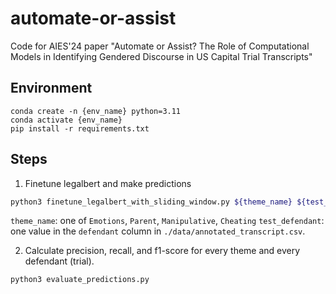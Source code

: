 # automate-or-assist
 Code for AIES'24 paper "Automate or Assist? The Role of Computational Models in Identifying Gendered Discourse in US Capital Trial Transcripts" 

## Environment
```
conda create -n {env_name} python=3.11
conda activate {env_name}
pip install -r requirements.txt
```

## Steps
1. Finetune legalbert and make predictions
```sh
python3 finetune_legalbert_with_sliding_window.py ${theme_name} ${test_defendant}
```

`theme_name`: one of `Emotions`, `Parent`, `Manipulative`, `Cheating`
`test_defendant`: one value in the `defendant` column in `./data/annotated_transcript.csv`. 

2. Calculate precision, recall, and f1-score for every theme and every defendant (trial). 
```sh
python3 evaluate_predictions.py
```


